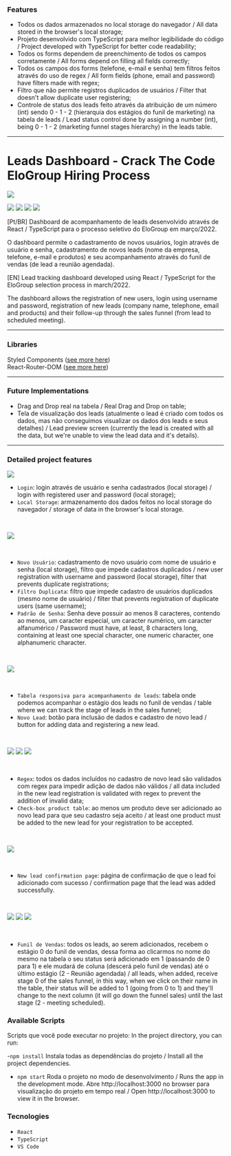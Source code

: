 ### Features

- Todos os dados armazenados no local storage do navegador / All data stored in the browser's local storage;
- Projeto desenvolvido com TypeScript para melhor legibilidade do código / Project developed with TypeScript for better code readability;
- Todos os forms dependem de preenchimento de todos os campos corretamente / All forms depend on filling all fields correctly;
- Todos os campos dos forms (telefone, e-mail e senha) tem filtros feitos através do uso de regex / All form fields (phone, email and password) have filters made with regex;
- Filtro que não permite registros duplicados de usuários / Filter that doesn't allow duplicate user registering;
- Controle de status dos leads feito através da atribuição de um número (int) sendo 0 - 1 - 2 (hierarquia dos estágios do funil de marketing) na tabela de leads / Lead status control done by assigning a number (int), being 0 - 1 - 2 (marketing funnel stages hierarchy) in the leads table.


------------


# Leads Dashboard - Crack The Code EloGroup Hiring Process

![](https://elogroup.com.br/wp-content/uploads/2021/10/20210621-v1-01-Marca-Principal.jpg)

<a href="https://www.linkedin.com/in/marianacgrocha" target="_blank"><img src="https://img.shields.io/badge/-LinkedIn-%230077B5?style=for-the-badge&logo=linkedin&logoColor=white" target="_blank"></a>
 <a href = "mailto:marianagomesr@gmail.com"><img src="https://img.shields.io/badge/-Gmail-%23333?style=for-the-badge&logo=gmail&logoColor=red" target="_blank"></a> ![](https://img.shields.io/badge/License-GNU%20General%20Public%20License%20v3.0-green) ![](https://img.shields.io/badge/Release-28%20march%202022-yellowgreen)


[Pt/BR] Dashboard de acompanhamento de leads desenvolvido através de React / TypeScript para o processo seletivo do EloGroup em março/2022.

O dashboard permite o cadastramento de novos usuários, login através de usuário e senha, cadastramento de novos leads (nome da empresa, telefone, e-mail e produtos) e seu acompanhamento através do funil de vendas (de lead a reunião agendada).

[EN] Lead tracking dashboard developed using React / TypeScript for the EloGroup selection process in march/2022.

The dashboard allows the registration of new users, login using username and password, registration of new leads (company name, telephone, email and products) and their follow-up through the sales funnel (from lead to scheduled meeting).

------------

### Libraries
Styled Components ([see more here](https://www.styled-components.com/ "see more here"))<br/>
React-Router-DOM ([see more here](https://www.npmjs.com/package/react-router-dom "see more here"))

------------


### Future Implementations
- Drag and Drop real na tabela / Real Drag and Drop on table;
- Tela de visualização dos leads (atualmente o lead é criado com todos os dados, mas não conseguimos visualizar os dados dos leads e seus detalhes) / Lead preview screen (currently the lead is created with all the data, but we're unable to view the lead data and it's details).

------------

### Detailed project features
![](https://i.imgur.com/pKsQ8cr.png)
<br/>
- `Login`: login através de usuário e senha cadastrados (local storage) / login with registered user and password (local storage);
- `Local Storage`: armazenamento dos dados feitos no local storage do navegador / storage of data in the browser's local storage.

<br/>

![](https://i.imgur.com/hvybA9v.png)

<br/>

- `Novo Usuário`: cadastramento de novo usuário com nome de usuário e senha (local storage), filtro que impede cadastros duplicados / new user registration with username and password (local storage), filter that prevents duplicate registrations;
- `Filtro Duplicata`: filtro que impede cadastro de usuários duplicados (mesmo nome de usuário) / filter that prevents registration of duplicate users (same username);
- `Padrão de Senha`: Senha deve possuir ao menos 8 caracteres, contendo ao menos, um caracter especial, um caracter numérico, um caracter alfanumérico / Password must have, at least, 8 characters long, containing at least one special character, one numeric character, one alphanumeric character.

<br/>

![](https://i.imgur.com/M8lUodU.png)

<br/>

- `Tabela responsiva para acompanhamento de leads`: tabela onde podemos acompanhar o estágio dos leads no funil de vendas / table where we can track the stage of leads in the sales funnel;
- `Novo Lead`: botão para inclusão de dados e cadastro de novo lead / button for adding data and registering a new lead.

<br/>

![](https://i.imgur.com/vLKAEDC.png)
![](https://i.imgur.com/GAhLpVG.png)
![](https://i.imgur.com/BxZ04LT.png)

<br/>

- `Regex`: todos os dados incluídos no cadastro de novo lead são validados com regex para impedir adição de dados não válidos / all data included in the new lead registration is validated with regex to prevent the addition of invalid data;
- `Check-box product table`: ao menos um produto deve ser adicionado ao novo lead para que seu cadastro seja aceito / at least one product must be added to the new lead for your registration to be accepted.

<br/>

![](https://i.imgur.com/dJdPL5d.png)

<br/>

- `New lead confirmation page`: página de confirmação de que o lead foi adicionado com sucesso / confirmation page that the lead was added successfully.

<br/>

![](https://i.imgur.com/kU9R5w6.png)
![](https://i.imgur.com/Svo3Pr2.png)
![](https://i.imgur.com/YHAJven.png)

<br/>

- `Funil de Vendas`: todos os leads, ao serem adicionados, recebem o estágio 0 do funil de vendas, dessa forma ao clicarmos no nome do mesmo na tabela o seu status será adicionado em 1 (passando de 0 para 1) e ele mudará de coluna (descerá pelo funil de vendas) até o último estágio (2 - Reunião agendada) / all leads, when added, receive stage 0 of the sales funnel, in this way, when we click on their name in the table, their status will be added to 1 (going from 0 to 1) and they'll change to the next column (it will go down the funnel sales) until the last stage (2 - meeting scheduled).

### Available Scripts
Scripts que você pode executar no projeto:
In the project directory, you can run:

-`npm install`
Instala todas as dependências do projeto / Install all the project dependencies.

- `npm start`
Roda o projeto no modo de desenvolvimento / Runs the app in the development mode.
Abre http://localhost:3000 no browser para visualização do projeto em tempo real / Open http://localhost:3000 to view it in the browser.

### Tecnologies
- `React`
- `TypeScript`
- `VS Code`
